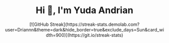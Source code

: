 <h1 align="center">Hi 👋, I'm Yuda Andrian</h1>

<div align="center">[![GitHub Streak](https://streak-stats.demolab.com?user=Driannn&theme=dark&hide_border=true&exclude_days=Sun&card_width=900)](https://git.io/streak-stats)</div>

